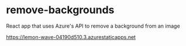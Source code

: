 # remove-backgrounds
 React app that uses Azure's API to remove a background from an image

https://lemon-wave-04190d510.3.azurestaticapps.net